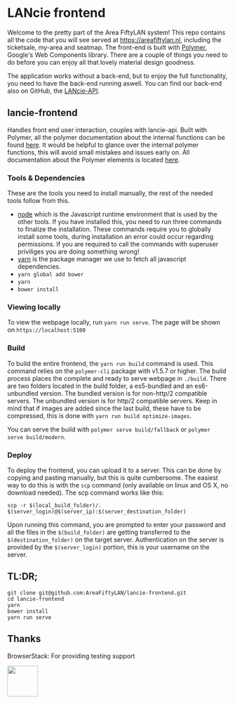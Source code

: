 # LANcie frontend
Welcome to the pretty part of the Area FiftyLAN system! This repo contains all the code that you will see served at https://areafiftylan.nl, including the ticketsale, my-area and seatmap. The front-end is built with [Polymer](https://www.polymer-project.org/1.0/), Google's Web Components library. There are a couple of things you need to do before you can enjoy all that lovely material design goodness.

The application works without a back-end, but to enjoy the full functionality, you need to have the back-end running aswell. You can find our back-end also on GitHub, the [LANcie-API](https://github.com/AreaFiftyLAN/lancie-api).

## lancie-frontend
Handles front end user interaction, couples with lancie-api. Built with Polymer, all the polymer documentation about the internal functions can be found [here](https://www.polymer-project.org/1.0/docs/about_10). It would be helpful to glance over the internal polymer functions, this will avoid small mistakes and issues early on. All documentation about the Polymer elements is located [here](https://elements.polymer-project.org).

### Tools & Dependencies
These are the tools you need to install manually, the rest of the needed tools follow from this.
-   [node](https://nodejs.org/en/) which is the Javascript runtime environment that is used by the other tools. If you have installed this, you need to run three commands to finalize the installation. These commands require you to globally install some tools, during installation an error could occur regarding permissions. If you are required to call the commands with superuser priviliges you are doing something wrong!
-   [yarn](https://yarnpkg.com/en/docs/install) is the package manager we use to fetch all javascript dependencies.
-   `yarn global add bower`
-   `yarn`
-   `bower install`

### Viewing locally
To view the webpage locally, run `yarn run serve`. The page will be shown on `https://localhost:5100`

### Build
To build the entire frontend, the `yarn run build` command is used. This command relies on the `polymer-cli` package with v1.5.7 or higher. The build process places the complete and ready to serve webpage in `./build`. There are two folders located in the build folder, a es5-bundled and an es6-unbundled version. The bundled version is for non-http/2 compatible servers. The unbundled version is for http/2 compatible servers. Keep in mind that if images are added since the last build, these have to be compressed, this is done with `yarn run build optimize-images`.

You can serve the build with `polymer serve build/fallback` or `polymer serve build/modern`.

### Deploy
To deploy the frontend, you can upload it to a server. This can be done by copying and pasting manually, but this is quite cumbersome. The easiest way to do this is with the `scp` command (only available on linux and OS X, no download needed). The scp command works like this:

```
scp -r $(local_build_folder)/. $(server_login)@$(server_ip):$(server_destination_folder)
```

Upon running this command, you are prompted to enter your password and all the files in the `$(build_folder)` are getting transferred to the `$(destination_folder)` on the target server. Authentication on the server is provided by the `$(server_login)` portion, this is your username on the server.

## TL:DR;
```
git clone git@github.com:AreaFiftyLAN/lancie-frontend.git
cd lancie-frontend
yarn
bower install
yarn run serve
```

## Thanks
BrowserStack: For providing testing support
<div>
  <a href="https://www.browserstack.com/">
    <img src="https://www.browserstack.com/images/layout/browserstack-logo-600x315.png" height="70" style="height:70px;">
  </a>
</div>
